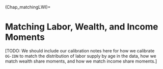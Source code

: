 (Chap_matchingLWI)=
# Matching Labor, Wealth, and Income Moments

[TODO: We should include our calibration notes here for how we calibrate `OG-IDN` to match the distribution of labor supply by age in the data, how we match wealth share moments, and how we match income share moments.]
